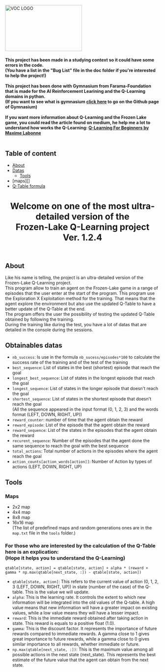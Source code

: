 <img src="https://dev.tuny.fr/img/Sans%20titre%20114_20231127093151.png" alt="VOC LOGO" width="250" height="150">

<h4>This project has been made in a studying context so it could have some errors in the code.
<br>(You have a list in the "Bug List" file in the doc folder if you're interested to help the project!)</br>
<br>This project has been done with Gymnasium from Farama-Foundation that is made for the AI Reinforcement Learining and the Q-Learning domains in python.
<br>(If you want to see what is gymnasium <a href="https://github.com/Farama-Foundation/Gymnasium">click here</a> to go on the Github page of Gymnasium)</br>
<br>If you want more information about Q-Learning and the Frozen Lake game, you could read the article found on medium, he help me a lot to understand how works the Q-Learning: <a href="https://medium.com/towards-data-science/q-learning-for-beginners-2837b777741">Q-Learning For Beginners by Maxime Labonne</a></br>
</br></h4>

## Table of content
- [About][1]
- [Datas][2]
  - [Tools][3]
- [maps][]
- [Q-Table formula][4]

[1]: https://github.com/VOCdevShy/Q-Learning_Frozen_Lake?tab=readme-ov-file#about-the-program "About"
[2]: https://github.com/VOCdevShy/Q-Learning_Frozen_Lake?tab=readme-ov-file#datas-you-could-obtain "Datas"
[3]: https://github.com/VOCdevShy/Q-Learning_Frozen_Lake?tab=readme-ov-file#tools "Tools"
[4]: https://github.com/VOCdevShy/Q-Learning_Frozen_Lake?tab=readme-ov-file#for-those-who-are-interested-by-the-calculation-of-the-q-table-here-is-an-explication--hope-it-helps-you-to-understand-the-q-learning "formula"
[5]:  "maps"

<h1 align="center"> Welcome on one of the most ultra-detailed version of the
  <br>Frozen-Lake Q-Learning project
<br>Ver. 1.2.4</br>
</br></h1>
  
## About
Like his name is telling, the project is an ultra-detailed version of the Frozen-Lake Q-Learning project.
<br>This program allow to train an agent on the Frozen-Lake game in a range of episodes that the user enter at the start of the program. This program use the Exploration X Exploitation method for the training. That means that the agent explore the environment but also use the updated Q-Table to have a better update of the Q-Table at the end.
<br>The program offers the user the possibility of testing the updated Q-Table obtained by following the training.</br> 
During the training like during the test, you have a lot of datas that are detailed in the console during the sessions.</br>

## Obtainables datas
  - `nb_success`: Is use in the formula `nb_sucess/episodes*100` to calculate the success rate of the training and of the test of the training
  - `best_sequence`: List of states in the best (shortest) episode that reach the goal
  - `longest_best_sequence`: List of states in the longest episode that reach the goal
  - `longest_sequence`: List of states in the longer episode that doesn't reach the goal
  - `shortest_sequence`: List of states in the shortest episode that doesn't reach the goal
    <br>(All the sequence appeared in the input format (0, 1, 2, 3) and the words format (LEFT, DOWN, RIGHT, UP))</br>
  - `reward_counter`: number of time that the agent obtain the reward
  - `reward_episode`: List of the episode that the agent obtain the reward
  - `reward_sequence`: List of the states in the episodes that the agent obtain the reward
  - `recurent_sequence`: Number of the episodes that the agent done the same sequence to reach the goal with the best sequence
  - `total_actions`: Total number of actions in the episodes where the agent reach the goal
  - `action_counts[action_words[action]]`: Number of Action by types of actions (LEFT, DOWN, RIGHT, UP)

## Tools
### Maps
  - 2x2 map
  - 4x4 map
  - 8x8 map
  - 16x16 map
<br>(The list of predefined maps and random generations ones are in the `map.txt` file in the `tools` folder.)</br>


<h3>For those who are interested by the calculation of the Q-Table here is an explication:
  <br>(Hope it helps you to understand the Q-Learning)</br></h3>

```
qtable[state, action] = qtable[state, action] + alpha * (reward + gamma * np.max(qtable[next_state, :]) - qtable[state, action])
```

- `qtable[state, action]`: This refers to the current value of action (0, 1, 2, 3 (LEFT, DOWN, RIGHT, UP)) in state (number of the case) of the Q-table. This is the value we will update.
- `alpha`: This is the learning rate. It controls the extent to which new information will be integrated into the old values of the Q-table. A high value means that new information will have a greater impact on existing values, while a low value means they will have a lesser impact.
- `reward`: This is the immediate reward obtained after taking action in state. This reward is equals to a positive float (1.0).
- `gamma`: This is the discount factor. It represents the importance of future rewards compared to immediate rewards. A gamma close to 1 gives great importance to future rewards, while a gamma close to 0 gives similar importance to all rewards, whether immediate or future.
- `np.max(qtable[next_state, :])`: This is the maximum value among all possible actions in the next state (next_state). This represents the best estimate of the future value that the agent can obtain from the next state.
